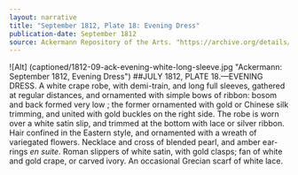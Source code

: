 ```yaml
---
layout: narrative
title: "September 1812, Plate 18: Evening Dress"
publication-date: September 1812
source: Ackermann Repository of the Arts. "https://archive.org/details/repositoryofarts812acke"
---
```


![Alt] (captioned/1812-09-ack-evening-white-long-sleeve.jpg "Ackermann: September 1812, Evening Dress")
##JULY 1812, PLATE 18.—EVENING DRESS.
A white crape robe, with demi-train, and long full sleeves, gathered at regular distances, and ornamented with simple bows of ribbon: bosom and back formed very low ; the former ornamented with gold or Chinese silk trimming,
and united with gold buckles on the right side. The robe is worn over
a white satin slip, and trimmed at the bottom with lace or silver
ribbon. Hair confined in the Eastern style, and ornamented with
a wreath of variegated flowers. Necklace and cross of blended
pearl, and amber ear-rings *en suite*. Roman slippers of white
satin, with gold clasps; fan of white and gold crape, or carved ivory.
An occasional Grecian scarf of white lace.

